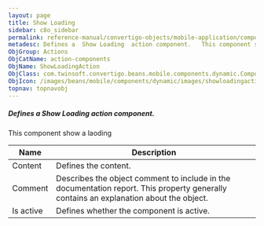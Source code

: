 ```yaml
---
layout: page
title: Show Loading
sidebar: c8o_sidebar
permalink: reference-manual/convertigo-objects/mobile-application/components/action-components/show-loading/
metadesc: Defines a  Show Loading  action component.   This component show a laoding
ObjGroup: Actions
ObjCatName: action-components
ObjName: ShowLoadingAction
ObjClass: com.twinsoft.convertigo.beans.mobile.components.dynamic.ComponentManager$1
ObjIcon: /images/beans/mobile/components/dynamic/images/showloadingaction_color_32x32.png
topnav: topnavobj
---
```

##### Defines a <i>Show Loading</i> action component. 
 This component show a laoding

Name | Description 
--- | ---
Content | Defines the content.
Comment | Describes the object comment to include in the documentation report.  This property generally contains an explanation about the object. 
Is active | Defines whether the component is active. 

